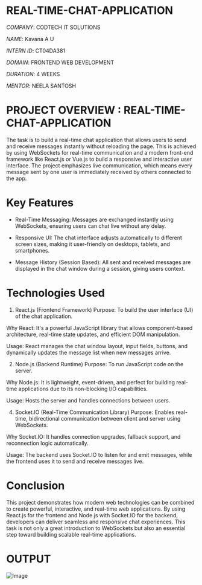 # REAL-TIME-CHAT-APPLICATION

*COMPANY*: CODTECH IT SOLUTIONS

*NAME*: Kavana A U

*INTERN ID*: CT04DA381

*DOMAIN*: FRONTEND WEB DEVELOPMENT

*DURATION*: 4 WEEKS

*MENTOR*: NEELA SANTOSH

# PROJECT OVERVIEW : REAL-TIME-CHAT-APPLICATION
The task is to build a real-time chat application that allows users to send and receive messages instantly without reloading the page. This is achieved by using WebSockets for real-time communication and a modern front-end framework like React.js or Vue.js to build a responsive and interactive user interface. The project emphasizes live communication, which means every message sent by one user is immediately received by others connected to the app.

# Key Features
* Real-Time Messaging:
Messages are exchanged instantly using WebSockets, ensuring users can chat live without any delay.

* Responsive UI:
The chat interface adjusts automatically to different screen sizes, making it user-friendly on desktops, tablets, and smartphones.

* Message History (Session Based):
All sent and received messages are displayed in the chat window during a session, giving users context.

# Technologies Used
1. React.js (Frontend Framework)
Purpose: To build the user interface (UI) of the chat application.

Why React: It's a powerful JavaScript library that allows component-based architecture, real-time state updates, and efficient DOM manipulation.

Usage: React manages the chat window layout, input fields, buttons, and dynamically updates the message list when new messages arrive.

2. Node.js (Backend Runtime)
Purpose: To run JavaScript code on the server.

Why Node.js: It is lightweight, event-driven, and perfect for building real-time applications due to its non-blocking I/O capabilities.

Usage: Hosts the server and handles connections between users.

4. Socket.IO (Real-Time Communication Library)
Purpose: Enables real-time, bidirectional communication between client and server using WebSockets.

Why Socket.IO: It handles connection upgrades, fallback support, and reconnection logic automatically.

Usage: The backend uses Socket.IO to listen for and emit messages, while the frontend uses it to send and receive messages live.

# Conclusion
This project demonstrates how modern web technologies can be combined to create powerful, interactive, and real-time web applications. By using React.js for the frontend and Node.js with Socket.IO for the backend, developers can deliver seamless and responsive chat experiences. This task is not only a great introduction to WebSockets but also an essential step toward building scalable real-time applications.

# OUTPUT

![Image](https://github.com/user-attachments/assets/ada15c96-1c8e-489e-845c-b695bdbcd684)
